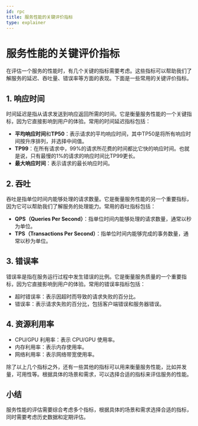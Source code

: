 ```yaml
---
id: rpc
title: 服务性能的关键评价指标
type: explainer
---
```


# 服务性能的关键评价指标

在评估一个服务的性能时，有几个关键的指标需要考虑。这些指标可以帮助我们了解服务的延迟、吞吐量、错误率等方面的表现。下面是一些常用的关键评价指标。


## 1. 响应时间

时间延迟是指从请求发送到响应返回所需的时间。它是衡量服务性能的一个关键指标，因为它直接影响到用户的体验。常用的时间延迟指标包括：


- **平均响应时间**和**TP50**：表示请求的平均响应时间，其中TP50是将所有响应时间按升序排列，并选择中间值。
- **TP99**：在所有请求中，99%的请求所花费的时间都比它快的响应时间。也就是说，只有最慢的1%的请求的响应时间比TP99更长。
- **最大响应时间**：表示请求的最长响应时间。


## 2. 吞吐

吞吐是指单位时间内能够处理的请求数量。它是衡量服务性能的另一个重要指标，因为它可以帮助我们了解服务的处理能力。常用的吞吐指标包括：



- **QPS（Queries Per Second）**：指单位时间内能够处理的请求数量，通常以秒为单位。
- **TPS（Transactions Per Second）**：指单位时间内能够完成的事务数量，通常以秒为单位。

 
## 3. 错误率
错误率是指在服务运行过程中发生错误的比例。它是衡量服务质量的一个重要指标，因为它直接影响到用户的体验。常用的错误率指标包括：


- 超时错误率：表示因超时而导致的请求失败的百分比。
- 错误率：表示请求失败的百分比，包括客户端错误和服务器错误。


## 4. 资源利用率



- CPU/GPU 利用率：表示 CPU/GPU 使用率。
- 内存利用率：表示内存使用率。
- 网络利用率：表示网络带宽使用率。

除了以上几个指标之外，还有一些其他的指标可以用来衡量服务性能，比如并发量，可用性等。根据具体的场景和需求，可以选择合适的指标来评估服务的性能。


## 小结
服务性能的评估需要综合考虑多个指标，根据具体的场景和需求选择合适的指标，同时需要考虑历史数据和定期评估。
 